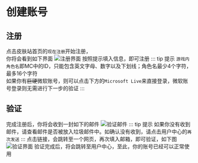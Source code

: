 # 创建账号

## 注册
点击皮肤站首页的`现在注册`开始注册，</br>
你将会看到如下界面
![注册界面](./1.png)
按照提示填入信息，即可注册
::: tip 提示
`游戏内角色名`即MC中的ID，只能包含英文字母、数字以及下划线；角色名最少4个字符，最多16个字符</br>
如果你有<s>巨硬</s>微软账号，则可以点击下方的`Microsoft Live`来直接登录，微软账号登录则无需进行下一步的验证
:::


## 验证
完成注册后，你将会收到一封如下的邮件
![验证邮件](./2.png)
::: tip 提示
如果你没有收到邮件，请查看邮件是否被放入垃圾邮件中。如确认没有收到，请点击用户中心的`再次发送`
:::
点击链接，会跳转至一个网页，再次填入邮箱，即可验证，如下图
![验证界面](./3.png)
验证完成后，将会跳转至用户中心，至此，你的账号已经可以正常使用